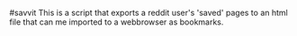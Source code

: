 #savvit
This is a script that exports a reddit user's 'saved' pages to an html file
that can me imported to a webbrowser as bookmarks.
